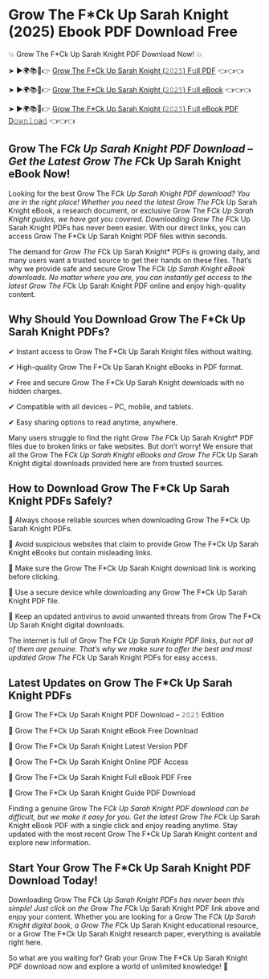 # Grow The F*Ck Up Sarah Knight (2025) Ebook PDF Download Free

💥 Grow The F*Ck Up Sarah Knight PDF Download Now! 💥

➤ ►🌍📚📱👉 [Grow The F*Ck Up Sarah Knight (𝟸𝟶𝟸𝟻) F𝚞ll PDF](https://getpdf.xyz/grow-the-f*ck-up-sarah-knight) 👈👈👈


➤ ►🌍📚📱👉 [Grow The F*Ck Up Sarah Knight (𝟸𝟶𝟸𝟻) F𝚞ll eBook](https://getpdf.xyz/grow-the-f*ck-up-sarah-knight) 👈👈👈


➤ ►🌍📚📱👉 [Grow The F*Ck Up Sarah Knight (𝟸𝟶𝟸𝟻) F𝚞ll eBook PDF D𝚘𝚠𝚗𝚕𝚘a𝚍](https://getpdf.xyz/grow-the-f*ck-up-sarah-knight) 👈👈👈


## Grow The F*Ck Up Sarah Knight PDF Download – Get the Latest Grow The F*Ck Up Sarah Knight eBook Now!

Looking for the best Grow The F*Ck Up Sarah Knight PDF download? You are in the right place! Whether you need the latest Grow The F*Ck Up Sarah Knight eBook, a research document, or exclusive Grow The F*Ck Up Sarah Knight guides, we have got you covered. Downloading Grow The F*Ck Up Sarah Knight PDFs has never been easier. With our direct links, you can access Grow The F*Ck Up Sarah Knight PDF files within seconds.

The demand for *Grow The F*Ck Up Sarah Knight* PDFs is growing daily, and many users want a trusted source to get their hands on these files. That’s why we provide safe and secure Grow The F*Ck Up Sarah Knight eBook downloads. No matter where you are, you can instantly get access to the latest Grow The F*Ck Up Sarah Knight PDF online and enjoy high-quality content.

## Why Should You Download Grow The F*Ck Up Sarah Knight PDFs?

✔ Instant access to Grow The F*Ck Up Sarah Knight files without waiting.

✔ High-quality Grow The F*Ck Up Sarah Knight eBooks in PDF format.

✔ Free and secure Grow The F*Ck Up Sarah Knight downloads with no hidden charges.

✔ Compatible with all devices – PC, mobile, and tablets.

✔ Easy sharing options to read anytime, anywhere.

Many users struggle to find the right *Grow The F*Ck Up Sarah Knight* PDF files due to broken links or fake websites. But don’t worry! We ensure that all the Grow The F*Ck Up Sarah Knight eBooks and Grow The F*Ck Up Sarah Knight digital downloads provided here are from trusted sources.

## How to Download Grow The F*Ck Up Sarah Knight PDFs Safely?

📌 Always choose reliable sources when downloading Grow The F*Ck Up Sarah Knight PDFs.

📌 Avoid suspicious websites that claim to provide Grow The F*Ck Up Sarah Knight eBooks but contain misleading links.

📌 Make sure the Grow The F*Ck Up Sarah Knight download link is working before clicking.

📌 Use a secure device while downloading any Grow The F*Ck Up Sarah Knight PDF file.

📌 Keep an updated antivirus to avoid unwanted threats from Grow The F*Ck Up Sarah Knight digital downloads.

The internet is full of Grow The F*Ck Up Sarah Knight PDF links, but not all of them are genuine. That’s why we make sure to offer the best and most updated Grow The F*Ck Up Sarah Knight PDFs for easy access.

## Latest Updates on Grow The F*Ck Up Sarah Knight PDFs

🔹 Grow The F*Ck Up Sarah Knight PDF Download – 𝟸𝟶𝟸𝟻 Edition

🔹 Grow The F*Ck Up Sarah Knight eBook Free Download

🔹 Grow The F*Ck Up Sarah Knight Latest Version PDF

🔹 Grow The F*Ck Up Sarah Knight Online PDF Access

🔹 Grow The F*Ck Up Sarah Knight Full eBook PDF Free

🔹 Grow The F*Ck Up Sarah Knight Guide PDF Download

Finding a genuine Grow The F*Ck Up Sarah Knight PDF download can be difficult, but we make it easy for you. Get the latest Grow The F*Ck Up Sarah Knight eBook PDF with a single click and enjoy reading anytime. Stay updated with the most recent Grow The F*Ck Up Sarah Knight content and explore new information.

## Start Your Grow The F*Ck Up Sarah Knight PDF Download Today!

Downloading Grow The F*Ck Up Sarah Knight PDFs has never been this simple! Just click on the Grow The F*Ck Up Sarah Knight PDF link above and enjoy your content. Whether you are looking for a Grow The F*Ck Up Sarah Knight digital book, a Grow The F*Ck Up Sarah Knight educational resource, or a Grow The F*Ck Up Sarah Knight research paper, everything is available right here.

So what are you waiting for? Grab your Grow The F*Ck Up Sarah Knight PDF download now and explore a world of unlimited knowledge! 🚀